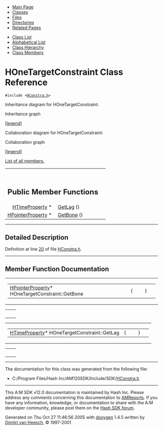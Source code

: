 <div class="tabs">

- [Main Page](index.md)
- <span id="current">[Classes](annotated.md)</span>
- [Files](files.md)
- [Directories](dirs.md)
- [Related Pages](pages.md)

</div>

<div class="tabs">

- [Class List](annotated.md)
- [Alphabetical List](classes.md)
- [Class Hierarchy](hierarchy.md)
- [Class Members](functions.md)

</div>

# HOneTargetConstraint Class Reference

`#include <`<a href="HConstra_8h-source.md" class="el"><code>HConstra.h</code></a>`>`

Inheritance diagram for HOneTargetConstraint:

<span class="image placeholder" original-image-src="classHOneTargetConstraint__inherit__graph.gif" original-image-title="" border="0" usemap="#HOneTargetConstraint__inherit__map">Inheritance graph</span>

\[[legend](graph_legend.md)\]

Collaboration diagram for HOneTargetConstraint:

<span class="image placeholder" original-image-src="classHOneTargetConstraint__coll__graph.gif" original-image-title="" border="0" usemap="#HOneTargetConstraint__coll__map">Collaboration graph</span>

\[[legend](graph_legend.md)\]

[List of all members.](classHOneTargetConstraint-members.md)

<table data-border="0" data-cellpadding="0" data-cellspacing="0">
<colgroup>
<col style="width: 50%" />
<col style="width: 50%" />
</colgroup>
<tbody>
<tr>
<td></td>
<td></td>
</tr>
<tr>
<td colspan="2"><br />
&#10;<h2 id="public-member-functions">Public Member Functions</h2></td>
</tr>
<tr>
<td class="memItemLeft" style="text-align: right;" data-nowrap="" data-valign="top"><a href="classHTimeProperty.md" class="el">HTimeProperty</a> * </td>
<td class="memItemRight" data-valign="bottom"><a href="classHOneTargetConstraint.md#f32ab3a97b85fd327f53c75773f955c7" class="el">GetLag</a> ()</td>
</tr>
<tr>
<td class="memItemLeft" style="text-align: right;" data-nowrap="" data-valign="top"><a href="classHPointerProperty.md" class="el">HPointerProperty</a> * </td>
<td class="memItemRight" data-valign="bottom"><a href="classHOneTargetConstraint.md#e97533c074712fd09a9a41a6f56fa72d" class="el">GetBone</a> ()</td>
</tr>
</tbody>
</table>

------------------------------------------------------------------------

<span id="_details"></span>

## Detailed Description

Definition at line <a href="HConstra_8h-source.md#l00020" class="el">20</a> of file <a href="HConstra_8h-source.md" class="el">HConstra.h</a>.

------------------------------------------------------------------------

## Member Function Documentation

<span id="e97533c074712fd09a9a41a6f56fa72d" class="anchor"></span>

<table class="mdTable" data-cellpadding="2" data-cellspacing="0">
<colgroup>
<col style="width: 100%" />
</colgroup>
<tbody>
<tr>
<td class="mdRow"><table data-cellpadding="0" data-cellspacing="0" data-border="0">
<tbody>
<tr>
<td class="md" data-nowrap="" data-valign="top"><a href="classHPointerProperty.md" class="el">HPointerProperty</a>* HOneTargetConstraint::GetBone</td>
<td class="md" data-valign="top">( </td>
<td class="mdname1" data-valign="top" data-nowrap=""></td>
<td class="md" data-valign="top"> ) </td>
<td class="md" data-nowrap=""></td>
</tr>
</tbody>
</table></td>
</tr>
</tbody>
</table>

|     |     |
|-----|-----|
|     |     |

<span id="f32ab3a97b85fd327f53c75773f955c7" class="anchor"></span>

<table class="mdTable" data-cellpadding="2" data-cellspacing="0">
<colgroup>
<col style="width: 100%" />
</colgroup>
<tbody>
<tr>
<td class="mdRow"><table data-cellpadding="0" data-cellspacing="0" data-border="0">
<tbody>
<tr>
<td class="md" data-nowrap="" data-valign="top"><a href="classHTimeProperty.md" class="el">HTimeProperty</a>* HOneTargetConstraint::GetLag</td>
<td class="md" data-valign="top">( </td>
<td class="mdname1" data-valign="top" data-nowrap=""></td>
<td class="md" data-valign="top"> ) </td>
<td class="md" data-nowrap=""></td>
</tr>
</tbody>
</table></td>
</tr>
</tbody>
</table>

|     |     |
|-----|-----|
|     |     |

------------------------------------------------------------------------

The documentation for this class was generated from the following file:

- C:/Program Files/Hash Inc/AM120SDK/Include/SDK/<a href="HConstra_8h-source.md" class="el">HConstra.h</a>

------------------------------------------------------------------------

<span class="small">This A:M SDK v12.0 documentation is maintained by Hash Inc. Please address any comments concerning this documentation to [AMReports](http://www.hash.com/reports). If you have any information, knowledge, or documentation to share with the A:M developer community, please post them on the [Hash SDK forum](http://www.hash.com/forums/index.php?showforum=11).</span>

Generated on Thu Oct 27 11:46:56 2005 with [<span class="image placeholder" original-image-src="doxygen.png" original-image-title="" height="45" width="100" align="middle" border="0">doxygen</span>](http://www.doxygen.org/index.html) 1.4.5 written by [Dimitri van Heesch](mailto:dimitri@stack.nl), © 1997-2001
